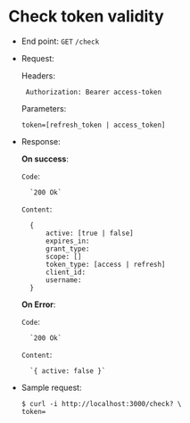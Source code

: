 Check token validity
=======================

* End point:
`GET` `/check`

* Request:
    
    Headers:
    
    ```
     Authorization: Bearer access-token
     ```
    
    Parameters:
    ```
    token=[refresh_token | access_token]
    ```

* Response:

    <b>On success</b>:
    
    `Code`: 
    
        `200 Ok`
    
    `Content`:
          
        {
            active: [true | false]
            expires_in:
            grant_type:
            scope: []
            token_type: [access | refresh]
            client_id:
            username:
        }

    <b>On Error</b>:
    
    `Code`: 
    
        `200 Ok`
     
     `Content`:
     
        `{ active: false }`

* Sample request:
    ```
    $ curl -i http://localhost:3000/check? \
    token=
    ```